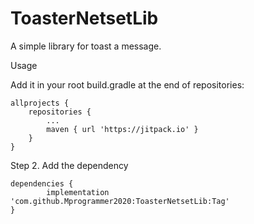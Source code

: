 # ToasterNetsetLib
A simple library for toast a message.

Usage



Add it in your root build.gradle at the end of repositories:

	allprojects {
		repositories {
			...
			maven { url 'https://jitpack.io' }
		}
	}

Step 2. Add the dependency

	dependencies {
	        implementation 'com.github.Mprogrammer2020:ToasterNetsetLib:Tag'
	}


